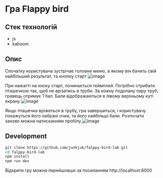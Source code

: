 # Гра Flappy bird

## Стек технологій
- js
- kaboom

## Опис

Спочатку користувача зустрічає головне меню, в якому він бачить свій найбільший результат, та кнопку старт
![image](https://github.com/user-attachments/assets/33f7de72-be40-4604-83e7-5239b778e725)

При нажатті на кноку старт, починається геймплей. Потрібно стрибати пташечкою так, щоб не врізатись в труби. За кожну подолану пару труб, гравець отримує 1 бал. Бали відображаються в лівому верхньому куті екрану
![image](https://github.com/user-attachments/assets/1a5b61e0-c5ec-4a38-9d1d-85414d76efd9)

Якщо пташечка вріжеться в трубу, гра завершиться, і користувачу покажуться його набрані очки, та його найбільші бали. Розпочати заново можна натисканням пробілу
![image](https://github.com/user-attachments/assets/f37a08d8-8444-4005-814e-c8b7e6a14b58)


## Development

```sh
git clone https://github.com/junkjuk/falppy-bird-lab.git
cd falppy-bird-lab
npm install
npm run dev
```

Відкрити гру можна перейшовши за посиланням http://localhost:8000

